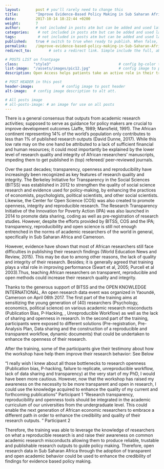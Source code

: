```yaml
---
layout:       post # you'll rarely need to change this
title:        "Improve Evidence-Based Policy Making in Sub Saharan Africa"
date:         2017-10-14 18:22:44 +0200
weight:       7
author:       # not included in posts atm but can be added and used later
categories:    # not included in posts atm but can be added and used later
tags:          # not included in posts atm but can be added and used later
published:    true # switch to true when ready to publish. When false, you can check your links and share drafts using the github file for this page e.g https://github.com/sparcopen/open-to/blob/master/_posts/2017-04-10-welcome-to-jekyll.markdown
permalink:    /improve-evidence-based-policy-making-in-Sub-Saharan-Africa/      # sets the link for the post. E.g permalink: /battle-disease/
redirect_to:        # sets a redirect link. Simple include the full, absolute link you want below

# POSTS LIST on frontpage
class:       "style3"                               # config bg-color to post list card (1 to 5)
list-image:  "/assets/images/pic12.jpg"             # config image to post list card (1 to 15 are generic colors and will fit with anything used if no images can be found)
description: Open Access helps patients take an active role in their treatment and speeds the search for cures.

# POST HEADER in this post
header-image:             # config image to post header
alt-image:   # config image description to alt att.

# All posts image
# all-posts-image: # an image for use on all posts
---
```


There is a general consensus that outputs from academic research activities; supposed to serve as guidance for policy makers are crucial to improve development outcomes (Jaffe, 1989; Mansfield, 1991). The African continent representing 14% of the world’s population only contributes to less than 1% of published research outputs (David Dunne, 2017). While this low rate may on the one hand be attributed to a lack of sufficient financial and human resources; it could most importantly be explained by the lower level of research quality and integrity of African researchers’ manuscripts, impeding them to get published in (top) refereed/ peer-reviewed journals.

Over the past decades; transparency, openness and reproducibility have increasingly been recognized as key features of research quality and integrity. The Berkeley Initiative for Transparency in the Social Sciences (BITSS) was established in 2012 to strengthen the quality of social science research and evidence used for policy-making, by enhancing the practices of economists, psychologists, political scientists, and other social scientists. Likewise, the Center for Open Science (COS) was also created to promote openness, integrity and reproducible research. The Research Transparency Initiative of the Innovation for Poverty Action (IPA) was also launched in 2014 to promote data sharing, coding as well as pre-registration of research studies. However, despite the efforts provided by BITSS, COS and the IPA; transparency, reproducibility and open science is still not enough entrenched in the norms of academic researchers of the world in general, specifically in Sub Saharan Africa and Cameroon.

However, evidence have shown that most of African researchers still face difficulties in publishing their research findings (World Education News and Review, 2015). This may be due to among other reasons, the lack of quality and integrity of their research. Besides; it is generally agreed that training plays a vital role in improving performance (Swart et al, 2005; Purcell et al 2003).Thus, teaching African researchers on transparent, reproducible and open methods could increase their research quality and integrity. 

Thanks to the generous support of BITSS and the OPEN KNOWLEDGE INTERNATIONAL, An open research data event was organized in Yaoundé, Cameroon on April 06th 2017. The first part of the training aims at sensitizing the young generation of (40) researchers (Psychology, economics, political science) on various academic research misconducts (Publication Bias, P-Hacking, , Unreproducible Workflow) as well as the lack of sharing and openness in research. In the second part of the training, participants were exposed to different solutions (Pre-registration, Pre-Analysis Plan, Data sharing and the construction of a reproducible and transparent workflow, dynamic documents) that could be undertaken to enhance the openness of their research.

After the training, some of the participants give their testimony about how the workshop have help them improve their research behavior: See Below

“I really wish I knew about all those bottlenecks to research openness (Publication bias, P-hacking, failure to replicate, unreproducible workflow, lack of data sharing and transparency) at the very start of my PhD, I would have been more cautious. However, now that the workshop has raised my awareness on the necessity to be more transparent and open in research, I could use the knowledge acquired to enhance the quality of my current and forthcoming publications” Participant 1
 “Research transparency, reproducibility and openness tools should be integrated in the academic curriculum of our universities from the undergraduate level. This could enable the next generation of African economic researchers to embrace a different path in order to enhance the credibility and quality of their research outputs. ” Participant 2 

Therefore, the training was able to leverage the knowledge of researchers on what a reproducible research is and raise their awareness on common academic research misconducts allowing them to produce reliable, trustable and publishable research outputs to guide policy making. Therefore, open research data in Sub Saharan Africa through the adoption of transparent and open academic behavior could be used to enhance the credibility of findings for evidence based policy making.

